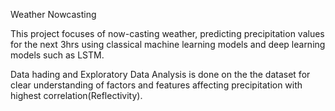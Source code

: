 Weather Nowcasting

This project focuses of now-casting weather, predicting precipitation values for the next 3hrs using classical machine learning models and deep learning models such as LSTM. 

Data hading and Exploratory Data Analysis is done on the the dataset for clear understanding of factors and features affecting precipitation with highest correlation(Reflectivity). 
